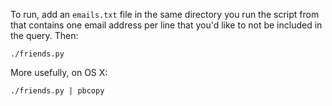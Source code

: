 To run, add an `emails.txt` file in the same directory you run the
script from that contains one email address per line that you'd
like to not be included in the query. Then:

    ./friends.py

More usefully, on OS X:

    ./friends.py | pbcopy

